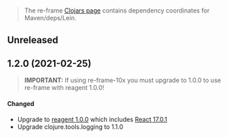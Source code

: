 
<!-- leave this H1 here. It stops mkdocs putting in a Title at the top.
     It needs to be at the top of the file otherwise it breaks the 
     table of contents on the right hand side. -->
#

> The re-frame [Clojars page](https://clojars.org/re-frame/) contains dependency coordinates for Maven/deps/Lein.

## Unreleased

## 1.2.0 (2021-02-25)

> **IMPORTANT:** If using re-frame-10x you must upgrade to 1.0.0 to use re-frame with reagent 1.0.0!

#### Changed

- Upgrade to [reagent 1.0.0](https://github.com/reagent-project/reagent/blob/master/CHANGELOG.md#100-2020-12-21) which includes [React 17.0.1](https://reactjs.org/blog/2020/10/20/react-v17.html)
- Upgrade clojure.tools.logging to 1.1.0

